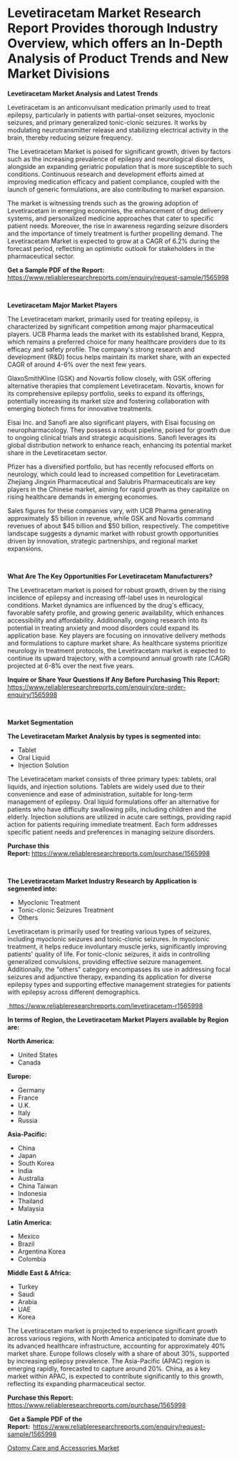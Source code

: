 <p><h1>Levetiracetam Market Research Report Provides thorough Industry Overview, which offers an In-Depth Analysis of Product Trends and New Market Divisions</h1></p><p><strong>Levetiracetam Market Analysis and Latest Trends</strong></p>
<p><p>Levetiracetam is an anticonvulsant medication primarily used to treat epilepsy, particularly in patients with partial-onset seizures, myoclonic seizures, and primary generalized tonic-clonic seizures. It works by modulating neurotransmitter release and stabilizing electrical activity in the brain, thereby reducing seizure frequency.</p><p>The Levetiracetam Market is poised for significant growth, driven by factors such as the increasing prevalence of epilepsy and neurological disorders, alongside an expanding geriatric population that is more susceptible to such conditions. Continuous research and development efforts aimed at improving medication efficacy and patient compliance, coupled with the launch of generic formulations, are also contributing to market expansion.</p><p>The market is witnessing trends such as the growing adoption of Levetiracetam in emerging economies, the enhancement of drug delivery systems, and personalized medicine approaches that cater to specific patient needs. Moreover, the rise in awareness regarding seizure disorders and the importance of timely treatment is further propelling demand. The Levetiracetam Market is expected to grow at a CAGR of 6.2% during the forecast period, reflecting an optimistic outlook for stakeholders in the pharmaceutical sector.</p></p>
<p><strong>Get a Sample PDF of the Report:&nbsp;</strong> <a href="https://www.reliableresearchreports.com/enquiry/request-sample/1565998?utm_campaign=2957&utm_medium=2&utm_source=Github&utm_content=ia&utm_term=08032025&utm_id=levetiracetam">https://www.reliableresearchreports.com/enquiry/request-sample/1565998</a></p>
<p>&nbsp;</p>
<p><strong>Levetiracetam Major Market Players</strong></p>
<p><p>The Levetiracetam market, primarily used for treating epilepsy, is characterized by significant competition among major pharmaceutical players. UCB Pharma leads the market with its established brand, Keppra, which remains a preferred choice for many healthcare providers due to its efficacy and safety profile. The company's strong research and development (R&D) focus helps maintain its market share, with an expected CAGR of around 4-6% over the next few years.</p><p>GlaxoSmithKline (GSK) and Novartis follow closely, with GSK offering alternative therapies that complement Levetiracetam. Novartis, known for its comprehensive epilepsy portfolio, seeks to expand its offerings, potentially increasing its market size and fostering collaboration with emerging biotech firms for innovative treatments.</p><p>Eisai Inc. and Sanofi are also significant players, with Eisai focusing on neuropharmacology. They possess a robust pipeline, poised for growth due to ongoing clinical trials and strategic acquisitions. Sanofi leverages its global distribution network to enhance reach, enhancing its potential market share in the Levetiracetam sector.</p><p>Pfizer has a diversified portfolio, but has recently refocused efforts on neurology, which could lead to increased competition for Levetiracetam. Zhejiang Jingxin Pharmaceutical and Salubris Pharmaceuticals are key players in the Chinese market, aiming for rapid growth as they capitalize on rising healthcare demands in emerging economies.</p><p>Sales figures for these companies vary, with UCB Pharma generating approximately $5 billion in revenue, while GSK and Novartis command revenues of about $45 billion and $50 billion, respectively. The competitive landscape suggests a dynamic market with robust growth opportunities driven by innovation, strategic partnerships, and regional market expansions.</p></p>
<p>&nbsp;</p>
<p><strong>What Are The Key Opportunities For Levetiracetam Manufacturers?</strong></p>
<p><p>The Levetiracetam market is poised for robust growth, driven by the rising incidence of epilepsy and increasing off-label uses in neurological conditions. Market dynamics are influenced by the drug's efficacy, favorable safety profile, and growing generic availability, which enhances accessibility and affordability. Additionally, ongoing research into its potential in treating anxiety and mood disorders could expand its application base. Key players are focusing on innovative delivery methods and formulations to capture market share. As healthcare systems prioritize neurology in treatment protocols, the Levetiracetam market is expected to continue its upward trajectory, with a compound annual growth rate (CAGR) projected at 6-8% over the next five years.</p></p>
<p><strong>Inquire or Share Your Questions If Any Before Purchasing This Report:</strong> <a href="https://www.reliableresearchreports.com/enquiry/pre-order-enquiry/1565998?utm_campaign=2957&utm_medium=2&utm_source=Github&utm_content=ia&utm_term=08032025&utm_id=levetiracetam">https://www.reliableresearchreports.com/enquiry/pre-order-enquiry/1565998</a></p>
<p>&nbsp;</p>
<p><strong>Market Segmentation</strong></p>
<p><strong>The Levetiracetam Market Analysis by types is segmented into:</strong></p>
<p><ul><li>Tablet</li><li>Oral Liquid</li><li>Injection Solution</li></ul></p>
<p><p>The Levetiracetam market consists of three primary types: tablets, oral liquids, and injection solutions. Tablets are widely used due to their convenience and ease of administration, suitable for long-term management of epilepsy. Oral liquid formulations offer an alternative for patients who have difficulty swallowing pills, including children and the elderly. Injection solutions are utilized in acute care settings, providing rapid action for patients requiring immediate treatment. Each form addresses specific patient needs and preferences in managing seizure disorders.</p></p>
<p><strong>Purchase this Report:&nbsp;</strong><a href="https://www.reliableresearchreports.com/purchase/1565998?utm_campaign=2957&utm_medium=2&utm_source=Github&utm_content=ia&utm_term=08032025&utm_id=levetiracetam">https://www.reliableresearchreports.com/purchase/1565998</a></p>
<p>&nbsp;</p>
<p><strong>The Levetiracetam Market Industry Research by Application is segmented into:</strong></p>
<p><ul><li>Myoclonic Treatment</li><li>Tonic-clonic Seizures Treatment</li><li>Others</li></ul></p>
<p><p>Levetiracetam is primarily used for treating various types of seizures, including myoclonic seizures and tonic-clonic seizures. In myoclonic treatment, it helps reduce involuntary muscle jerks, significantly improving patients' quality of life. For tonic-clonic seizures, it aids in controlling generalized convulsions, providing effective seizure management. Additionally, the "others" category encompasses its use in addressing focal seizures and adjunctive therapy, expanding its application for diverse epilepsy types and supporting effective management strategies for patients with epilepsy across different demographics.</p></p>
<p><a href="https://www.reliableresearchreports.com/levetiracetam-r1565998?utm_campaign=2957&utm_medium=2&utm_source=Github&utm_content=ia&utm_term=08032025&utm_id=levetiracetam">&nbsp;https://www.reliableresearchreports.com/levetiracetam-r1565998</a></p>
<p><strong>In terms of Region, the Levetiracetam Market Players available by Region are:</strong></p>
<p>
    <p> <strong> North America: </strong>
        <ul>
            <li>United States</li>
            <li>Canada</li>
        </ul>
        </p> 
    <p> <strong> Europe: </strong>
        <ul>
            <li>Germany</li>
            <li>France</li>
            <li>U.K.</li>
            <li>Italy</li>
            <li>Russia</li>
        </ul>
        </p> 
    <p> <strong> Asia-Pacific: </strong>
        <ul>
            <li>China</li>
            <li>Japan</li>
            <li>South Korea</li>
            <li>India</li>
            <li>Australia</li>
            <li>China Taiwan</li>
            <li>Indonesia</li>
            <li>Thailand</li>
            <li>Malaysia</li>
        </ul>
        </p> 
    <p> <strong> Latin America: </strong>
        <ul>
            <li>Mexico</li>
            <li>Brazil</li>
            <li>Argentina Korea</li>
            <li>Colombia</li>
        </ul>
        </p> 
    <p> <strong> Middle East & Africa: </strong>
        <ul>
            <li>Turkey</li>
            <li>Saudi</li>
            <li>Arabia</li>
            <li>UAE</li>
            <li>Korea</li>
        </ul>
    </p>
    </p>
<p><p>The Levetiracetam market is projected to experience significant growth across various regions, with North America anticipated to dominate due to its advanced healthcare infrastructure, accounting for approximately 40% market share. Europe follows closely with a share of about 30%, supported by increasing epilepsy prevalence. The Asia-Pacific (APAC) region is emerging rapidly, forecasted to capture around 20%. China, as a key market within APAC, is expected to contribute significantly to this growth, reflecting its expanding pharmaceutical sector.</p></p>
<p><strong>Purchase this Report: </strong><a href="https://www.reliableresearchreports.com/purchase/1565998?utm_campaign=2957&utm_medium=2&utm_source=Github&utm_content=ia&utm_term=08032025&utm_id=levetiracetam">https://www.reliableresearchreports.com/purchase/1565998</a></p>
<p>&nbsp;<strong>Get a Sample PDF of the Report:&nbsp;&nbsp;</strong><a href="https://www.reliableresearchreports.com/enquiry/request-sample/1565998?utm_campaign=2957&utm_medium=2&utm_source=Github&utm_content=ia&utm_term=08032025&utm_id=levetiracetam">https://www.reliableresearchreports.com/enquiry/request-sample/1565998</a></p>
<p><strong></strong></p>
<p><p><a href="https://github.com/briandahm87/Market-Research-Report-List-1/blob/main/ostomy-care-and-accessories-market.md?utm_campaign=2957&utm_medium=2&utm_source=Github&utm_content=ia&utm_term=08032025&utm_id=levetiracetam">Ostomy Care and Accessories Market</a></p></p>